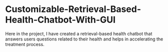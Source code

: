 # Customizable-Retrieval-Based-Health-Chatbot-With-GUI
Here in the project, I have created a retrieval-based health chatbot that answers users questions related to their health and helps in accelerating the treatment process.

